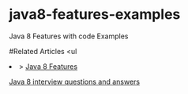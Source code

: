 # java8-features-examples
Java 8 Features with code Examples

#Related Articles
<ul<li>>
  <a href = "https://www.javacodestuffs.com/2020/06/java-8-features.html">Java 8 Features </a>
  </li>
  <a href = "https://www.javacodestuffs.com/2020/06/java-8-interview-questions-and-answers.html"> Java 8 interview questions and answers </a>
  </li>
  </ul>
